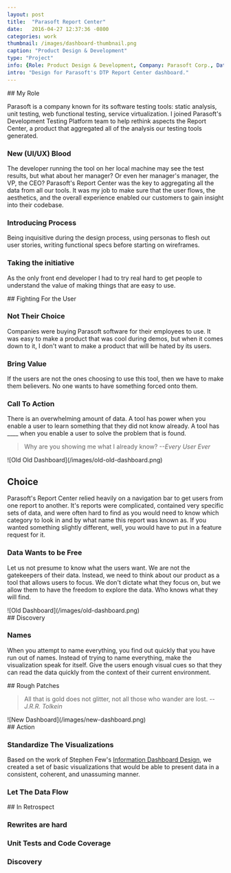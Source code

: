 ```yaml
---
layout: post
title:  "Parasoft Report Center"
date:   2016-04-27 12:37:36 -0800
categories: work
thumbnail: /images/dashboard-thumbnail.png
caption: "Product Design & Development"
type: "Project"
info: {Role: Product Design & Development, Company: Parasoft Corp., Date: 2012 - Present}
intro: "Design for Parasoft's DTP Report Center dashboard."
---
```



<div class="full-bleed-white" markdown="1">
<div class="wrapper" markdown="1">
## My Role

Parasoft is a company known for its software testing tools: static analysis, unit testing, web functional testing, service virtualization. I joined Parasoft's Development Testing Platform team to help rethink aspects the Report Center, a product that aggregated all of the analysis our testing tools generated.

### New (UI/UX) Blood

The developer running the tool on her local machine may see the test results, but what about her manager?  Or even her manager's manager, the VP, the CEO?  Parasoft's Report Center was the key to aggregating all the data from all our tools.  It was my job to make sure that the user flows, the aesthetics, and the overall experience enabled our customers to gain insight into their codebase.

### Introducing Process

Being inquisitive during the design process, using personas to flesh out user stories, writing functional specs before starting on wireframes.

### Taking the initiative

As the only front end developer I had to try real hard to get people to understand the value of making things that are easy to use.

</div>
</div>

<div class="full-bleed beige" markdown="1">
<div class="wrapper" markdown="1">
## Fighting For the User

### Not Their Choice

Companies were buying Parasoft software for their employees to use.  It was easy to make a product that was cool during demos, but when it comes down to it, I don't want to make a product that will be hated by its users.

### Bring Value

If the users are not the ones choosing to use this tool, then we have to make them believers.  No one wants to have something forced onto them.

### Call To Action

There is an overwhelming amount of data.  A tool has power when you enable a user to learn something that they did not know already.  A tool has ____ when you enable a user to solve the problem that is found.

> Why are you showing me what I already know?
> <cite>--Every User Ever</cite>

</div>
</div>

<div class="full-bleed orange">
<div class="wrapper" markdown="1">
  ![Old Old Dashboard](/images/old-old-dashboard.png)
</div>
</div>

<div class="full-bleed-white" markdown="1">
<div class="wrapper" markdown="1">

## Choice

Parasoft's Report Center relied heavily on a navigation bar to get users from one report to another.  It's reports were complicated, contained very specific sets of data, and were often hard to find as you would need to know which category to look in and by what name this report was known as.  If you wanted something slightly different, well, you would have to put in a feature request for it.

### Data Wants to be Free

Let us not presume to know what the users want.  We are not the gatekeepers of their data.  Instead, we need to think about our product as a tool that allows users to focus.  We don't dictate what they focus on, but we allow them to have the freedom to explore the data.  Who knows what they will find.

</div>
</div>

<div class="full-bleed orange">
<div class="wrapper" markdown="1">
  ![Old Dashboard](/images/old-dashboard.png)
</div>
</div>

<div class="full-bleed-white" markdown="1">
<div class="wrapper" markdown="1">
## Discovery

### Names

When you attempt to name everything, you find out quickly that you have run out of names.  Instead of trying to name everything, make the visualization speak for itself.  Give the users enough visual cues so that they can read the data quickly from the context of their current environment.

</div>
</div>

<div class="full-bleed-white" markdown="1">
<div class="wrapper" markdown="1">
## Rough Patches

> All that is gold does not glitter, not all those who wander are lost.
> <cite>--J.R.R. Tolkein</cite>


</div>
</div>

<div class="full-bleed orange">
<div class="wrapper" markdown="1">
  ![New Dashboard](/images/new-dashboard.png)
</div>
</div>

<div class="full-bleed-white" markdown="1">
<div class="wrapper" markdown="1">
## Action

### Standardize The Visualizations

Based on the work of Stephen Few's [Information Dashboard Design](http://www.amazon.com/Information-Dashboard-Design-At-Glance/dp/1938377001/), we created a set of basic visualizations that would be able to present data in a consistent, coherent, and unassuming manner.


### Let The Data Flow


</div>
</div>

<div class="full-bleed-white" markdown="1">
<div class="wrapper" markdown="1">
## In Retrospect

### Rewrites are hard

### Unit Tests and Code Coverage

### Discovery

</div>
</div>
